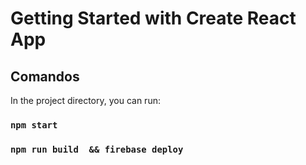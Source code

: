 # Getting Started with Create React App


## Comandos

In the project directory, you can run:

### `npm start`
### `npm run build  && firebase deploy  `

 
   
